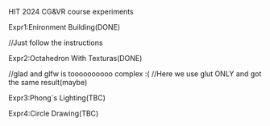 HIT 2024 CG&VR course experiments

Expr1:Enironment Building(DONE)

//Just follow the instructions

Expr2:Octahedron With Texturas(DONE)

//glad and glfw is toooooooooo complex :(
//Here we use glut ONLY and got the same result(maybe)

Expr3:Phong`s Lighting(TBC)

Expr4:Circle Drawing(TBC)
